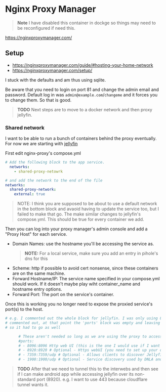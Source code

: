 # Nginx Proxy Manager

> **Note** I have disabled this container in dockge so things may need to be
> reconfigured if need this.

https://nginxproxymanager.com/

## Setup

- https://nginxproxymanager.com/guide/#hosting-your-home-network
- https://nginxproxymanager.com/setup/

I stuck with the defaults and am thus using sqlite.

Be aware that you need to login on port 81 and change the admin email and
password. Default log in was `admin@example.com`/`changeme` and it forces you to
change them. So that is good.

> **TODO** Next steps are to move to a docker network and then proxy jellyfin. 

### Shared network

I want to be able to run a bunch of containers behind the proxy eventually. For
now we are starting with [jellyfin](./jellyfin.md)

First edit nginx-proxy's compose.yml
```yaml
# Add the following block to the app service.
  networks:
    - shared-proxy-netowrk

# and add the network to the end of the file
networks:
  shared-proxy-network:
    external: true
```

> NOTE: I think you are supposed to be about to use a default network in the
> bottom block and avaoid having to update the service too, but I failed to make
> that go.
The make similar changes to jellyfin's compose.yml. This should be true for
every container we add.

Then you can log into your proxy manager's admin console and add a "Proxy Host"
for each service.

- Domain Names: use the hostname you'll be accessing the service as. 
  > **NOTE:** For a local service, make sure you add an entry in pihole's dns
  > for this
- Scheme: http if possible to avoid cert nonsense, since these containers are on
  the same machine.
- Forward Hostname/IP: The service name specified in your compose.yml should
  work. If it doesn't maybe play wiht container_name and hostname entry options.
- Forward Port: The port on the service's container.

Once this is working you no longer need to expose the proxied service's port(s)
to the host.

```yml
# e.g. I commented out the whole block for jellyfin. I was only using 8096 and once it was
# commented out, at that point the 'ports' block was empty and leaving it empty is an error
# so it had to go as well

      # These aren't needed so long as we are using the proxy to access jellyfin
      #ports: 
      # - 8096:8096 Http web UI (this is the one I would use if I want access without the proxy)
      # - 8920:8920 # Optional - Https webUI (you need to set up your own certificate)      
      # - 7359:7359/udp # Optional - Allows clients to discover Jellyfin on the local network
      # - 1900:1900/udp # Optional - Service discovery used by DNLA and clients
```


> **TODO** After that we need to tunnel this to the interwebs and then see if I
> can make android app while accessing jellyfin over its non-standard port
> (8920). e.g. I want to use 443 because cloudflare tunnel wants it. 